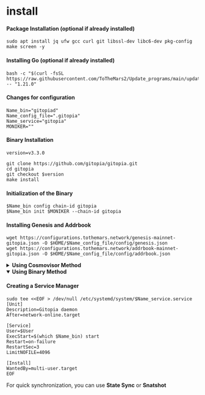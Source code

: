 # install

#### Package Installation (optional if already installed)

```
sudo apt install jq ufw gcc curl git libssl-dev libc6-dev pkg-config make screen -y
```

#### Installing Go (optional if already installed)

```
bash -c "$(curl -fsSL https://raw.githubusercontent.com/ToTheMars2/Update_programs/main/update_go.sh)" -- "1.21.0"
```

#### Changes for configuration
```
Name_bin="gitopiad"
Name_config_file=".gitopia"
Name_service="gitopia"
MONIKER=""
```

#### Binary Installation

```
version=v3.3.0

git clone https://github.com/gitopia/gitopia.git
cd gitopia
git checkout $version
make install

```

#### Initialization of the Binary

```
$Name_bin config chain-id gitopia
$Name_bin init $MONIKER --chain-id gitopia
```

#### Installing Genesis and Addrbook

<pre><code>wget https://configurations.tothemars.network/genesis-mainnet-gitopia.json -O $HOME/$Name_config_file/config/genesis.json
wget https://configurations.tothemars.network/addrbook-mainnet-gitopia.json -O $HOME/$Name_config_file/config/addrbook.json
</code></pre>


<details>
  <summary><b>Using Cosmovisor Method</b></summary>

#### Install Cosmovisor
```
go install github.com/cosmos/cosmos-sdk/cosmovisor/cmd/cosmovisor@v1.0.0
```

#### Create Cosmovisor Folders && copy Binary to Cosmovisor
```
mkdir -p ~/$Name_config_file/cosmovisor/genesis/bin
mkdir -p ~/$Name_config_file/cosmovisor/upgrades

cp ~/go/bin/$Name_bin ~/$Name_config_file/cosmovisor/genesis/bin
```

#### Creating a Service Manager

```
sudo tee <<EOF > /dev/null /etc/systemd/system/$Name_service.service
[Unit]
Description=Gitopia daemon
After=network-online.target

[Service]
User=$User
ExecStart=$(which cosmovisor) start
Restart=on-failure
RestartSec=3
LimitNOFILE=4096
Environment="DAEMON_NAME=$Name_bin"
Environment="DAEMON_HOME=$(echo $HOME)/$Name_config_file"
Environment="DAEMON_ALLOW_DOWNLOAD_BINARIES=false"
Environment="DAEMON_RESTART_AFTER_UPGRADE=true"
Environment="UNSAFE_SKIP_BACKUP=true"


[Install]
WantedBy=multi-user.target
EOF
```
</details>
<details open>
  <summary><b>Using Binary Method</b></summary>

#### Creating a Service Manager

```
sudo tee <<EOF > /dev/null /etc/systemd/system/$Name_service.service
[Unit]
Description=Gitopia daemon
After=network-online.target

[Service]
User=$User
ExecStart=$(which $Name_bin) start
Restart=on-failure
RestartSec=3
LimitNOFILE=4096

[Install]
WantedBy=multi-user.target
EOF
```

</details>

For quick synchronization, you can use **State Sync** or **Snatshot**
